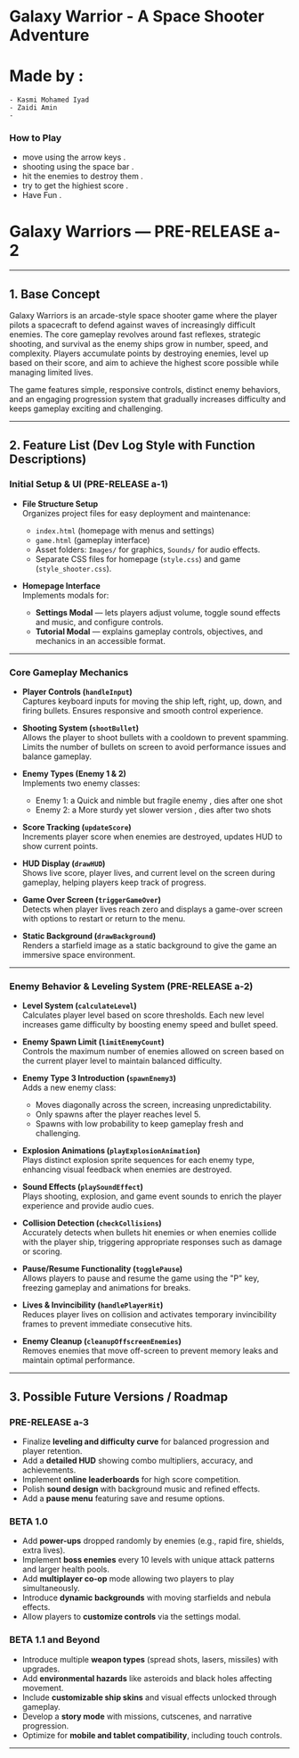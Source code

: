 # Galaxy Warrior - A Space Shooter Adventure

# Made by :
    - Kasmi Mohamed Iyad
    - Zaidi Amin 
    - 

### How to Play

- move using the arrow keys .
- shooting using the space bar .
- hit the enemies to destroy them .
- try to get the highiest score .
- Have Fun .


# Galaxy Warriors — PRE-RELEASE a-2

---

## 1. Base Concept

Galaxy Warriors is an arcade-style space shooter game where the player pilots a spacecraft to defend against waves of increasingly difficult enemies. The core gameplay revolves around fast reflexes, strategic shooting, and survival as the enemy ships grow in number, speed, and complexity. Players accumulate points by destroying enemies, level up based on their score, and aim to achieve the highest score possible while managing limited lives.

The game features simple, responsive controls, distinct enemy behaviors, and an engaging progression system that gradually increases difficulty and keeps gameplay exciting and challenging.

---

## 2. Feature List (Dev Log Style with Function Descriptions)

### Initial Setup & UI (PRE-RELEASE a-1)

- **File Structure Setup**  
  Organizes project files for easy deployment and maintenance:
  - `index.html` (homepage with menus and settings)  
  - `game.html` (gameplay interface)  
  - Asset folders: `Images/` for graphics, `Sounds/` for audio effects.  
  - Separate CSS files for homepage (`style.css`) and game (`style_shooter.css`).

- **Homepage Interface**  
  Implements modals for:
  - **Settings Modal** — lets players adjust volume, toggle sound effects and music, and configure controls.
  - **Tutorial Modal** — explains gameplay controls, objectives, and mechanics in an accessible format.

---

### Core Gameplay Mechanics

- **Player Controls (`handleInput`)**  
  Captures keyboard inputs for moving the ship left, right, up, down, and firing bullets. Ensures responsive and smooth control experience.

- **Shooting System (`shootBullet`)**  
  Allows the player to shoot bullets with a cooldown to prevent spamming. Limits the number of bullets on screen to avoid performance issues and balance gameplay.

- **Enemy Types (Enemy 1 & 2)**  
  Implements two enemy classes:
  - Enemy 1: a Quick and nimble but fragile enemy , dies after one shot
  - Enemy 2: a More sturdy yet slower version  , dies after two shots
  
- **Score Tracking (`updateScore`)**  
  Increments player score when enemies are destroyed, updates HUD to show current points.

- **HUD Display (`drawHUD`)**  
  Shows live score, player lives, and current level on the screen during gameplay, helping players keep track of progress.

- **Game Over Screen (`triggerGameOver`)**  
  Detects when player lives reach zero and displays a game-over screen with options to restart or return to the menu.

- **Static Background (`drawBackground`)**  
  Renders a starfield image as a static background to give the game an immersive space environment.

---

### Enemy Behavior & Leveling System (PRE-RELEASE a-2)

- **Level System (`calculateLevel`)**  
  Calculates player level based on score thresholds. Each new level increases game difficulty by boosting enemy speed and bullet speed.

- **Enemy Spawn Limit (`limitEnemyCount`)**  
  Controls the maximum number of enemies allowed on screen based on the current player level to maintain balanced difficulty.

- **Enemy Type 3 Introduction (`spawnEnemy3`)**  
  Adds a new enemy class:
  - Moves diagonally across the screen, increasing unpredictability.
  - Only spawns after the player reaches level 5.
  - Spawns with low probability to keep gameplay fresh and challenging.

- **Explosion Animations (`playExplosionAnimation`)**  
  Plays distinct explosion sprite sequences for each enemy type, enhancing visual feedback when enemies are destroyed.

- **Sound Effects (`playSoundEffect`)**  
  Plays shooting, explosion, and game event sounds to enrich the player experience and provide audio cues.

- **Collision Detection (`checkCollisions`)**  
  Accurately detects when bullets hit enemies or when enemies collide with the player ship, triggering appropriate responses such as damage or scoring.

- **Pause/Resume Functionality (`togglePause`)**  
  Allows players to pause and resume the game using the "P" key, freezing gameplay and animations for breaks.

- **Lives & Invincibility (`handlePlayerHit`)**  
  Reduces player lives on collision and activates temporary invincibility frames to prevent immediate consecutive hits.

- **Enemy Cleanup (`cleanupOffscreenEnemies`)**  
  Removes enemies that move off-screen to prevent memory leaks and maintain optimal performance.

---

## 3. Possible Future Versions / Roadmap

### PRE-RELEASE a-3

- Finalize **leveling and difficulty curve** for balanced progression and player retention.  
- Add a **detailed HUD** showing combo multipliers, accuracy, and achievements.  
- Implement **online leaderboards** for high score competition.  
- Polish **sound design** with background music and refined effects.  
- Add a **pause menu** featuring save and resume options.


### BETA 1.0

- Add **power-ups** dropped randomly by enemies (e.g., rapid fire, shields, extra lives).  
- Implement **boss enemies** every 10 levels with unique attack patterns and larger health pools.  
- Add **multiplayer co-op** mode allowing two players to play simultaneously.  
- Introduce **dynamic backgrounds** with moving starfields and nebula effects.  
- Allow players to **customize controls** via the settings modal.


### BETA 1.1 and Beyond

- Introduce multiple **weapon types** (spread shots, lasers, missiles) with upgrades.  
- Add **environmental hazards** like asteroids and black holes affecting movement.  
- Include **customizable ship skins** and visual effects unlocked through gameplay.  
- Develop a **story mode** with missions, cutscenes, and narrative progression.  
- Optimize for **mobile and tablet compatibility**, including touch controls.

---

